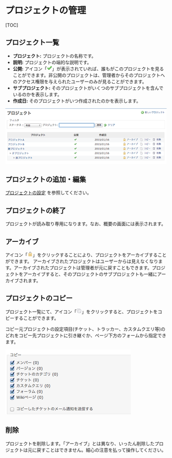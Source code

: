 プロジェクトの管理
==================

[TOC]

プロジェクト一覧
----------------

-   **プロジェクト:** プロジェクトの名称です。
-   **説明:** プロジェクトの端的な説明です。
-   **公開:** アイコン「![](redmine-dist-images/true.png)」が表示されていれば、誰もがこのプロジェクトを見ることができます。非公開のプロジェクトは、管理者からそのプロジェクトへのアクセス権限を与えられたユーザーのみが見ることができます。
-   **サブプロジェクト:** そのプロジェクトがいくつのサブプロジェクトを含んでいるのかを表示します。
-   **作成日:** そのプロジェクトがいつ作成されたのかを表示します。

![](RedmineProjects/projectlist.png)

プロジェクトの追加・編集
------------------------

[プロジェクトの設定](RedmineProjectSettings) を参照してください。

プロジェクトの終了
------------------

プロジェクトが読み取り専用になります。なお、概要の画面には表示されます。

アーカイブ
----------

アイコン「![](redmine-dist-images/locked.png)」をクリックすることにより、プロジェクトをアーカイブすることができます。 アーカイブされたプロジェクトはユーザーからは見えなくなります。アーカイブされたプロジェクトは管理者が元に戻すこともできます。プロジェクトをアーカイブすると、そのプロジェクトのサブプロジェクトも一緒にアーカイブされます。

プロジェクトのコピー
--------------------

プロジェクト一覧にて、アイコン「![](redmine-dist-images/copy.png)」をクリックすると、プロジェクトをコピーすることができます。

コピー元プロジェクトの設定項目(チケット、トラッカー、カスタムクエリ等)のどれをコピー先プロジェクトに引き継ぐか、ページ下方のフォームから指定できます。

![](RedmineProjects/copyingobject.png)

削除
----

プロジェクトを削除します。「アーカイブ」とは異なり、いったん削除したプロジェクトは元に戻すことはできません。細心の注意を払って操作してください。

